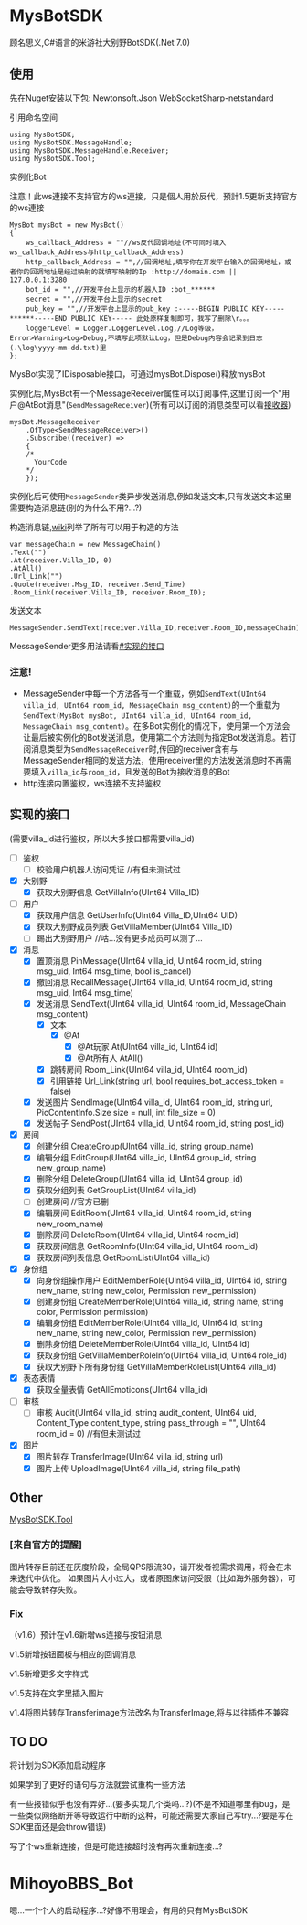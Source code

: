 # MysBotSDK

顾名思义,C#语言的米游社大别野BotSDK(.Net 7.0)

## 使用

先在Nuget安装以下包: Newtonsoft.Json WebSocketSharp-netstandard

引用命名空间

```
using MysBotSDK;
using MysBotSDK.MessageHandle;
using MysBotSDK.MessageHandle.Receiver;
using MysBotSDK.Tool;
```

实例化Bot

注意！此ws連接不支持官方的ws連接，只是個人用於反代，預計1.5更新支持官方的ws連接

```
MysBot mysBot = new MysBot()
{
	ws_callback_Address = ""//ws反代回调地址(不可同时填入ws_callback_Address与http_callback_Address)
	http_callback_Address = "",//回调地址,填写你在开发平台输入的回调地址，或者你的回调地址是经过映射的就填写映射的Ip :http://domain.com || 127.0.0.1:3280
	bot_id = "",//开发平台上显示的机器人ID :bot_******
	secret = "",//开发平台上显示的secret
	pub_key = "",//开发平台上显示的pub_key :-----BEGIN PUBLIC KEY-----******-----END PUBLIC KEY----- 此处原样复制即可，我写了删除\r。。。
	loggerLevel = Logger.LoggerLevel.Log,//Log等级，Error>Warning>Log>Debug,不填写此项默认Log，但是Debug内容会记录到日志(.\log\yyyy-mm-dd.txt)里
};
```

MysBot实现了IDisposable接口，可通过mysBot.Dispose()释放mysBot

实例化后,MysBot有一个MessageReceiver属性可以订阅事件,这里订阅一个"用户@AtBot消息"(```SendMessageReceiver```)(所有可以订阅的消息类型可以看[接收器](https://github.com/xiaomoL444/MysBotSDK/wiki/%E6%8E%A5%E6%94%B6%E5%99%A8))

```
mysBot.MessageReceiver
	.OfType<SendMessageReceiver>()
	.Subscribe((receiver) =>
	{
    /*
      YourCode
    */
	});
```

实例化后可使用```MessageSender```类异步发送消息,例如发送文本,只有发送文本这里需要构造消息链(别的为什么不用?...?)

构造消息链,[wiki](https://github.com/xiaomoL444/MysBotSDK/wiki/MessageChain)列举了所有可以用于构造的方法

```
var messageChain = new MessageChain()
.Text("")
.At(receiver.Villa_ID, 0)
.AtAll()
.Url_Link("")
.Quote(receiver.Msg_ID, receiver.Send_Time)
.Room_Link(receiver.Villa_ID, receiver.Room_ID);
```

发送文本

```
MessageSender.SendText(receiver.Villa_ID,receiver.Room_ID,messageChain);
```

MessageSender更多用法请看[#实现的接口](#实现的接口)

### 注意!
- MessageSender中每一个方法各有一个重载，例如```SendText(UInt64 villa_id, UInt64 room_id, MessageChain msg_content)```的一个重载为```SendText(MysBot mysBot, UInt64 villa_id, UInt64 room_id, MessageChain msg_content)```。在多Bot实例化的情况下，使用第一个方法会让最后被实例化的Bot发送消息，使用第二个方法则为指定Bot发送消息。若订阅消息类型为```SendMessageReceiver```时,传回的receiver含有与MessageSender相同的发送方法，使用receiver里的方法发送消息时不再需要填入```villa_id```与```room_id```，且发送的Bot为接收消息的Bot
- http连接内置鉴权，ws连接不支持鉴权

## 实现的接口
(需要villa_id进行鉴权，所以大多接口都需要villa_id)
- [ ] 鉴权
  - [ ] 校验用户机器人访问凭证 //有但未测试过
- [x] 大别野
  - [x] 获取大别野信息 GetVillaInfo(UInt64 Villa_ID)
- [ ] 用户
  - [x] 获取用户信息 GetUserInfo(UInt64 Villa_ID,UInt64 UID)
  - [x] 获取大别野成员列表 GetVillaMember(UInt64 Villa_ID)
  - [ ] 踢出大别野用户 //咕...没有更多成员可以测了...
- [x] 消息
  - [x] 置顶消息 PinMessage(UInt64 villa_id, UInt64 room_id, string msg_uid, Int64 msg_time, bool is_cancel)
  - [x] 撤回消息 RecallMessage(UInt64 villa_id, UInt64 room_id, string msg_uid, Int64 msg_time)
  - [x] 发送消息 SendText(UInt64 villa_id, UInt64 room_id, MessageChain msg_content)
    - [x] 文本
      - [x] @At 
        - [x] @At玩家 At(UInt64 villa_id, UInt64 id)
        - [x] @At所有人 AtAll()
    - [x] 跳转房间 Room_Link(UInt64 villa_id, UInt64 room_id)
    - [x] 引用链接 Url_Link(string url, bool requires_bot_access_token = false)
  - [x] 发送图片 SendImage(UInt64 villa_id, UInt64 room_id, string url, PicContentInfo.Size size = null, int file_size = 0)
  - [x] 发送帖子 SendPost(UInt64 villa_id, UInt64 room_id, string post_id)
- [x] 房间
  - [x] 创建分组 CreateGroup(UInt64 villa_id, string group_name)
  - [x] 编辑分组 EditGroup(UInt64 villa_id, UInt64 group_id, string new_group_name)
  - [x] 删除分组 DeleteGroup(UInt64 villa_id, UInt64 group_id)
  - [x] 获取分组列表 GetGroupList(UInt64 villa_id)
  - [ ] 创建房间 //官方已删
  - [x] 编辑房间 EditRoom(UInt64 villa_id, UInt64 room_id, string new_room_name)
  - [x] 删除房间 DeleteRoom(UInt64 villa_id, UInt64 room_id)
  - [x] 获取房间信息 GetRoomInfo(UInt64 villa_id, UInt64 room_id)
  - [x] 获取房间列表信息 GetRoomList(UInt64 villa_id)
- [x] 身份组
  - [x] 向身份组操作用户 EditMemberRole(UInt64 villa_id, UInt64 id, string new_name, string new_color, Permission new_permission)
  - [x] 创建身份组 CreateMemberRole(UInt64 villa_id, string name, string color, Permission permission)
  - [x] 编辑身份组 EditMemberRole(UInt64 villa_id, UInt64 id, string new_name, string new_color, Permission new_permission)
  - [x] 删除身份组 DeleteMemberRole(UInt64 villa_id, UInt64 id)
  - [x] 获取身份组 GetVillaMemberRoleInfo(UInt64 villa_id, UInt64 role_id)
  - [x] 获取大别野下所有身份组 GetVillaMemberRoleList(UInt64 villa_id)
- [x] 表态表情
  - [x] 获取全量表情 GetAllEmoticons(UInt64 villa_id)
- [ ] 审核
  - [ ] 审核 Audit(UInt64 villa_id, string audit_content, UInt64 uid, Content_Type content_type, string pass_through = "", UInt64 room_id = 0) //有但未测试过
- [x] 图片
  - [x] 图片转存 TransferImage(UInt64 villa_id, string url) 
  - [x] 图片上传 UploadImage(UInt64 villa_id, string file_path)

## Other

[MysBotSDK.Tool](https://github.com/xiaomoL444/MysBotSDK/wiki/Tool/)

### [来自官方的提醒]
 
图片转存目前还在灰度阶段，全局QPS限流30，请开发者视需求调用，将会在未来迭代中优化。
如果图片大小过大，或者原图床访问受限（比如海外服务器），可能会导致转存失败。

### Fix

（v1.6）预计在v1.6新增ws连接与按钮消息

v1.5新增按钮面板与相应的回调消息

v1.5新增更多文字样式

v1.5支持在文字里插入图片

v1.4将图片转存Transferimage方法改名为TransferImage,将与以往插件不兼容

## TO DO

将计划为SDK添加启动程序

如果学到了更好的语句与方法就尝试重构一些方法

有一些报错似乎也没有弄好...(要多实现几个类吗...?)(不是不知道哪里有bug，是一些类似网络断开等导致运行中断的这种，可能还需要大家自己写try...?要是写在SDK里面还是会throw错误)

写了个ws重新连接，但是可能连接超时没有再次重新连接...?

# MihoyoBBS_Bot
嗯...一个个人的启动程序...?好像不用理会，有用的只有MysBotSDK
